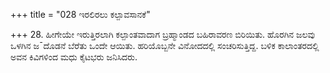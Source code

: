 +++
title = "028 ಇರಲಿರಲು ಕಲ್ಪಾವಸಾನಕೆ"

+++
28. ಹೀಗೇಯೇ ಇರುತ್ತಿರಲಾಗಿ ಕಲ್ಪಾಂತವಾದಾಗ ಬ್ರಹ್ಮಾಂಡದ ಬಹಿರಾವರಣ ಬಿರಿಯಿತು. ಹೊರಗಿನ ಜಲವು ಒಳಗಿನ ಜ¯ದೊಡನೆ ಬೆರೆತು ಒಂದೇ ಆಯಿತು.  ಹರಿಯೊಬ್ಬನೇ ವಿನೋದದಲ್ಲಿ ಸಂಚರಿಸುತ್ತಿದ್ದ. ಬಳಿಕ ಕಾಲಾಂತರದಲ್ಲಿ ಅವನ ಕಿವಿಗಳಿಂದ ಮಧು ಕೈಟಭರು ಜನಿಸಿದರು.